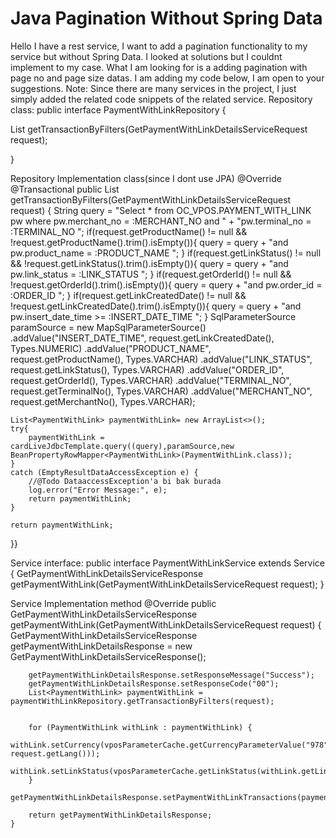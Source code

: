 
# Java Pagination Without Spring Data

Hello I have a rest service, I want to add a pagination functionality to my service but without Spring Data. I looked at solutions but I couldnt implement to my case.
What I am looking for is a adding pagination with page no and page size datas.
I am adding my code below, I am open to your suggestions.
Note: Since there are many services in the project, I just simply added the related code snippets of the related service.
Repository class:
public interface PaymentWithLinkRepository {

List<PaymentWithLink> getTransactionByFilters(GetPaymentWithLinkDetailsServiceRequest request);


}

Repository Implementation class(since I dont use JPA)
@Override
@Transactional
public List<PaymentWithLink> getTransactionByFilters(GetPaymentWithLinkDetailsServiceRequest request) {
    String query = "Select * from OC_VPOS.PAYMENT_WITH_LINK pw where pw.merchant_no = :MERCHANT_NO and " +
            "pw.terminal_no = :TERMINAL_NO ";
    if(request.getProductName() != null && !request.getProductName().trim().isEmpty()){
        query = query + "and pw.product_name = :PRODUCT_NAME ";
    }
    if(request.getLinkStatus() != null && !request.getLinkStatus().trim().isEmpty()){
        query = query + "and pw.link_status = :LINK_STATUS ";
    }
    if(request.getOrderId() != null && !request.getOrderId().trim().isEmpty()){
        query = query + "and pw.order_id = :ORDER_ID ";
    }
    if(request.getLinkCreatedDate() != null && !request.getLinkCreatedDate().trim().isEmpty()){
        query = query + "and pw.insert_date_time >= :INSERT_DATE_TIME ";
    }
    SqlParameterSource paramSource = new MapSqlParameterSource()
            .addValue("INSERT_DATE_TIME", request.getLinkCreatedDate(), Types.NUMERIC)
            .addValue("PRODUCT_NAME", request.getProductName(), Types.VARCHAR)
            .addValue("LINK_STATUS", request.getLinkStatus(), Types.VARCHAR)
            .addValue("ORDER_ID", request.getOrderId(), Types.VARCHAR)
            .addValue("TERMINAL_NO", request.getTerminalNo(), Types.VARCHAR)
            .addValue("MERCHANT_NO", request.getMerchantNo(), Types.VARCHAR);

    List<PaymentWithLink> paymentWithLink= new ArrayList<>();
    try{
        paymentWithLink = cardLiveJdbcTemplate.query((query),paramSource,new BeanPropertyRowMapper<PaymentWithLink>(PaymentWithLink.class));
    }
    catch (EmptyResultDataAccessException e) {
        //@Todo DataaccessException'a bi bak burada
        log.error("Error Message:", e);
        return paymentWithLink;
    }

    return paymentWithLink;


}}

Service interface:
public interface PaymentWithLinkService extends Service {
    GetPaymentWithLinkDetailsServiceResponse getPaymentWithLink(GetPaymentWithLinkDetailsServiceRequest request);
}

Service Implementation method
@Override
    public GetPaymentWithLinkDetailsServiceResponse getPaymentWithLink(GetPaymentWithLinkDetailsServiceRequest request) {
        GetPaymentWithLinkDetailsServiceResponse getPaymentWithLinkDetailsResponse = new GetPaymentWithLinkDetailsServiceResponse();

        getPaymentWithLinkDetailsResponse.setResponseMessage("Success");
        getPaymentWithLinkDetailsResponse.setResponseCode("00");
        List<PaymentWithLink> paymentWithLink = paymentWithLinkRepository.getTransactionByFilters(request);

        
        for (PaymentWithLink withLink : paymentWithLink) {
            withLink.setCurrency(vposParameterCache.getCurrencyParameterValue("978", request.getLang()));
            withLink.setLinkStatus(vposParameterCache.getLinkStatus(withLink.getLinkStatus(),request.getLang()));
        }
        getPaymentWithLinkDetailsResponse.setPaymentWithLinkTransactions(paymentWithLink);

        return getPaymentWithLinkDetailsResponse;
    }


        